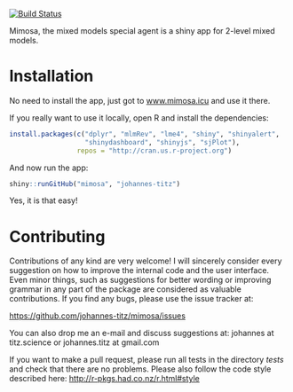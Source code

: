 
[![Build
Status](https://travis-ci.org/johannes-titz/mimosa.svg?branch=master)](https://travis-ci.org/johannes-titz/passt)

Mimosa, the mixed models special agent is a shiny app for 2-level mixed
models.

# Installation

No need to install the app, just got to www.mimosa.icu and use it there.

If you really want to use it locally, open R and install the
dependencies:

``` r
install.packages(c("dplyr", "mlmRev", "lme4", "shiny", "shinyalert",
                   "shinydashboard", "shinyjs", "sjPlot"),
                 repos = "http://cran.us.r-project.org")
```

And now run the app:

``` r
shiny::runGitHub("mimosa", "johannes-titz")
```

Yes, it is that easy\!

<!-- For an introduction to mimosa please check out [@Titz2020]. -->

# Contributing

Contributions of any kind are very welcome\! I will sincerely consider
every suggestion on how to improve the internal code and the user
interface. Even minor things, such as suggestions for better wording or
improving grammar in any part of the package are considered as valuable
contributions. If you find any bugs, please use the issue tracker at:

<https://github.com/johannes-titz/mimosa/issues>

You can also drop me an e-mail and discuss suggestions at: johannes at
titz.science or johannes.titz at gmail.com

If you want to make a pull request, please run all tests in the
directory *tests* and check that there are no problems. Please also
follow the code style described here:
<http://r-pkgs.had.co.nz/r.html#style>

<!-- # References -->
